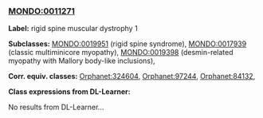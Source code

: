 
### [MONDO:0011271](http://purl.obolibrary.org/obo/MONDO_0011271)
**Label:** rigid spine muscular dystrophy 1

**Subclasses:** [MONDO:0019951](http://purl.obolibrary.org/obo/MONDO_0019951) (rigid spine syndrome), [MONDO:0017939](http://purl.obolibrary.org/obo/MONDO_0017939) (classic multiminicore myopathy), [MONDO:0019398](http://purl.obolibrary.org/obo/MONDO_0019398) (desmin-related myopathy with Mallory body-like inclusions), 

**Corr. equiv. classes:** [Orphanet:324604](http://www.orpha.net/ORDO/Orphanet_324604), [Orphanet:97244](http://www.orpha.net/ORDO/Orphanet_97244), [Orphanet:84132](http://www.orpha.net/ORDO/Orphanet_84132), 

**Class expressions from DL-Learner:**

No results from DL-Learner...



